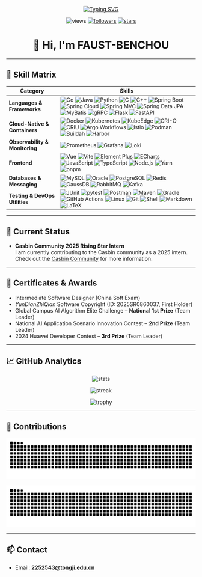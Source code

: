 <!-- Typing SVG -->
<p align="center">
  <a href="https://github.com/FAUST-BENCHOU">
    <img src="https://readme-typing-svg.demolab.com?font=JetBrains+Mono&size=22&pause=1000&center=true&vCenter=true&width=850&lines=FAUST-BENCHOU;Cloud-Native+%7C+Backend+%7C+Full-Stack;Go+%7C+Java+%7C+Python+%7C+Kubernetes+%7C+KubeEdge+%7C+Prometheus+%7C+Grafana+%7C+Vue" alt="Typing SVG" />
  </a>
</p>

<!-- Badges -->
<p align="center">
  <img src="https://komarev.com/ghpvc/?username=FAUST-BENCHOU&label=Profile%20Views&style=flat" alt="views" />
  <a href="https://github.com/FAUST-BENCHOU?tab=followers"><img src="https://img.shields.io/github/followers/FAUST-BENCHOU?style=flat" alt="followers"></a>
  <a href="https://github.com/FAUST-BENCHOU"><img src="https://img.shields.io/github/stars/FAUST-BENCHOU?style=flat" alt="stars"></a>
</p>

<h1 align="center">👋 Hi, I'm FAUST-BENCHOU</h1>

---

## 🧰 Skill Matrix

| Category | Skills |
|----------|--------|
| **Languages & Frameworks** | ![Go](https://img.shields.io/badge/Go-00ADD8?style=flat&logo=go&logoColor=white) ![Java](https://img.shields.io/badge/Java-007396?style=flat&logo=openjdk&logoColor=white) ![Python](https://img.shields.io/badge/Python-3776AB?style=flat&logo=python&logoColor=white) ![C](https://img.shields.io/badge/C-00599C?style=flat&logo=c&logoColor=white) ![C++](https://img.shields.io/badge/C%2B%2B-00599C?style=flat&logo=cplusplus&logoColor=white) ![Spring Boot](https://img.shields.io/badge/SpringBoot-6DB33F?style=flat&logo=springboot&logoColor=white) ![Spring Cloud](https://img.shields.io/badge/Spring_Cloud-6DB33F?style=flat&logo=spring&logoColor=white) ![Spring MVC](https://img.shields.io/badge/Spring_MVC-6DB33F?style=flat&logo=spring&logoColor=white) ![Spring Data JPA](https://img.shields.io/badge/Spring_Data_JPA-6DB33F?style=flat&logo=spring&logoColor=white)![MyBatis](https://img.shields.io/badge/MyBatis-DC382D?style=flat) ![gRPC](https://img.shields.io/badge/gRPC-3E9AAB?style=flat&logo=grpc&logoColor=white) ![Flask](https://img.shields.io/badge/Flask-000000?style=flat&logo=flask&logoColor=white) ![FastAPI](https://img.shields.io/badge/FastAPI-009688?style=flat&logo=fastapi&logoColor=white) |
| **Cloud-Native & Containers** | ![Docker](https://img.shields.io/badge/Docker-2496ED?style=flat&logo=docker&logoColor=white) ![Kubernetes](https://img.shields.io/badge/Kubernetes-326CE5?style=flat&logo=kubernetes&logoColor=white) ![KubeEdge](https://img.shields.io/badge/KubeEdge-009688?style=flat) ![CRI-O](https://img.shields.io/badge/CRI--O-FF6F61?style=flat) ![CRIU](https://img.shields.io/badge/CRIU-FF6F61?style=flat) ![Argo Workflows](https://img.shields.io/badge/Argo_Workflows-FF6F61?style=flat) ![Istio](https://img.shields.io/badge/Istio-466BB0?style=flat&logo=istio&logoColor=white) ![Podman](https://img.shields.io/badge/Podman-892CA0?style=flat&logo=podman&logoColor=white) ![Buildah](https://img.shields.io/badge/Buildah-FD5750?style=flat) ![Harbor](https://img.shields.io/badge/Harbor-60B932?style=flat&logo=harbor&logoColor=white) |
| **Observability & Monitoring** | ![Prometheus](https://img.shields.io/badge/Prometheus-E6522C?style=flat&logo=prometheus&logoColor=white) ![Grafana](https://img.shields.io/badge/Grafana-F46800?style=flat&logo=grafana&logoColor=white) ![Loki](https://img.shields.io/badge/Loki-000000?style=flat&logo=grafana&logoColor=white) |
| **Frontend** | ![Vue](https://img.shields.io/badge/Vue-4FC08D?style=flat&logo=vue.js&logoColor=white) ![Vite](https://img.shields.io/badge/Vite-646CFF?style=flat&logo=vite&logoColor=white) ![Element Plus](https://img.shields.io/badge/Element_Plus-409EFF?style=flat) ![ECharts](https://img.shields.io/badge/ECharts-AA344D?style=flat&logo=apacheecharts&logoColor=white) ![JavaScript](https://img.shields.io/badge/JavaScript-F7DF1E?style=flat&logo=javascript&logoColor=black) ![TypeScript](https://img.shields.io/badge/TypeScript-3178C6?style=flat&logo=typescript&logoColor=white) ![Node.js](https://img.shields.io/badge/Node.js-339933?style=flat&logo=node.js&logoColor=white) ![Yarn](https://img.shields.io/badge/Yarn-2C8EBB?style=flat&logo=yarn&logoColor=white) ![pnpm](https://img.shields.io/badge/pnpm-F69220?style=flat&logo=pnpm&logoColor=white) |
| **Databases & Messaging** | ![MySQL](https://img.shields.io/badge/MySQL-4479A1?style=flat&logo=mysql&logoColor=white) ![Oracle](https://img.shields.io/badge/Oracle-F80000?style=flat&logo=oracle&logoColor=white) ![PostgreSQL](https://img.shields.io/badge/PostgreSQL-336791?style=flat&logo=postgresql&logoColor=white) ![Redis](https://img.shields.io/badge/Redis-DC382D?style=flat&logo=redis&logoColor=white) ![GaussDB](https://img.shields.io/badge/GaussDB-0033A0?style=flat) ![RabbitMQ](https://img.shields.io/badge/RabbitMQ-FF6600?style=flat&logo=rabbitmq&logoColor=white) ![Kafka](https://img.shields.io/badge/Kafka-231F20?style=flat&logo=apachekafka&logoColor=white) |
| **Testing & DevOps Utilities** | ![JUnit](https://img.shields.io/badge/JUnit-25A162?style=flat&logo=junit5&logoColor=white) ![pytest](https://img.shields.io/badge/pytest-0A9EDC?style=flat&logo=pytest&logoColor=white) ![Postman](https://img.shields.io/badge/Postman-FF6C37?style=flat&logo=postman&logoColor=white) ![Maven](https://img.shields.io/badge/Maven-C71A36?style=flat&logo=apachemaven&logoColor=white) ![Gradle](https://img.shields.io/badge/Gradle-02303A?style=flat&logo=gradle&logoColor=white) ![GitHub Actions](https://img.shields.io/badge/GitHub_Actions-2088FF?style=flat&logo=githubactions&logoColor=white) ![Linux](https://img.shields.io/badge/Linux-FCC624?style=flat&logo=linux&logoColor=black) ![Git](https://img.shields.io/badge/Git-F05032?style=flat&logo=git&logoColor=white) ![Shell](https://img.shields.io/badge/Shell_Script-121011?style=flat&logo=gnu-bash&logoColor=white) ![Markdown](https://img.shields.io/badge/Markdown-000000?style=flat&logo=markdown&logoColor=white) ![LaTeX](https://img.shields.io/badge/LaTeX-008080?style=flat&logo=latex&logoColor=white) |

---

## 🌟 Current Status

- **Casbin Community 2025 Rising Star Intern**  
  I am currently contributing to the Casbin community as a 2025 intern. Check out the [Casbin Community](https://casbin.org) for more information.

---

## 🏅 Certificates & Awards

- Intermediate Software Designer (China Soft Exam)  
- *YunDianZhiQian* Software Copyright (ID: 2025SR0860037, First Holder)  
- Global Campus AI Algorithm Elite Challenge – **National 1st Prize** (Team Leader)  
- National AI Application Scenario Innovation Contest – **2nd Prize** (Team Leader)  
- 2024 Huawei Developer Contest – **3rd Prize** (Team Leader)  

---

## 📈 GitHub Analytics

<p align="center">
  <img src="https://github-readme-stats.vercel.app/api?username=FAUST-BENCHOU&show_icons=true&rank_icon=github&theme=tokyonight" alt="stats" />
</p>

<p align="center">
  <img src="https://github-readme-streak-stats.herokuapp.com/?user=FAUST-BENCHOU&theme=tokyonight" alt="streak" />
</p>

<p align="center">
  <img src="https://github-profile-trophy.vercel.app/?username=FAUST-BENCHOU&theme=onedark&no-frame=true&row=1&column=6" alt="trophy" />
</p>

---

## 🐍 Contributions

<!-- Light mode -->
![GitHub Snake Light](https://raw.githubusercontent.com/FAUST-BENCHOU/FAUST-BENCHOU/output/github-contribution-grid-snake.svg#gh-light-mode-only)

<!-- Dark mode -->
![GitHub Snake Dark](https://raw.githubusercontent.com/FAUST-BENCHOU/FAUST-BENCHOU/output/github-contribution-grid-snake-dark.svg#gh-dark-mode-only)

---

## 📫 Contact

- Email: **2252543@tongji.edu.cn**

